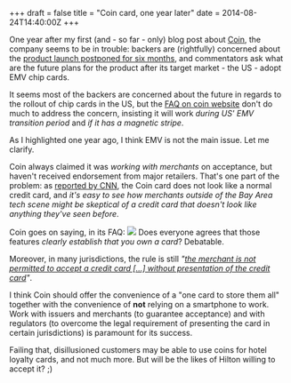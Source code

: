 +++
draft = false
title = "Coin card, one year later"
date = 2014-08-24T14:40:00Z
+++

<a name="aTRB"></a>
One year after my first (and - so far - only) blog post about [Coin](http://linkis.com/Ee0Yi), the company seems to be in trouble: backers are (rightfully) concerned about the [product launch postponed for six months](http://linkis.com/rmIoS), and commentators ask what are the future plans for the product after its target market - the US - adopt EMV chip cards.

<a name="aEMV"></a>
It seems most of the backers are concerned about the future in regards to the rollout of chip cards in the US, but the [FAQ on coin website](http://linkis.com/n0GDo) don't do much to address the concern, insisting it will work *during US' EMV transition period* and *if it has a magnetic stripe*.

As I highlighted one year ago, I think EMV is not the main issue. Let me clarify.

<a name="aACC"></a>
Coin always claimed it was *working with merchants* on acceptance, but haven't received endorsement from major retailers. That's one part of the problem: as [reported by CNN](http://linkis.com/5uUpA), the Coin card does not look like a normal credit card, and *it's easy to see how merchants outside of the Bay Area tech scene might be skeptical of a credit card that doesn't look like anything they've seen before*.

<a name="aFAQ"></a>
Coin goes on saying, in its FAQ:
<img src="/2014_08_faq-1.png" /> 
Does everyone agrees that those features *clearly establish that you own a card*? Debatable.

<a name="aJUR"></a>
Moreover, in many jurisdictions, the rule is still _"[the merchant is not permitted to accept a credit card [...] without presentation of the credit card](http://linkis.com/wF1Yi)"_.

<a name="aFTR"></a>
I think Coin should offer the convenience of a "one card to store them all" together with the convenience of **not** relying on a smartphone to work. Work with issuers and merchants (to guarantee acceptance) and with regulators (to overcome the legal requirement of presenting the card in certain jurisdictions) is paramount for its success.

<a name="aEND"></a>
Failing that, disillusioned customers may be able to use coins for hotel loyalty cards, and not much more. But will be the likes of Hilton willing to accept it? ;)